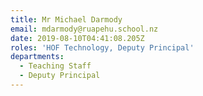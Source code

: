 ```yaml
---
title: Mr Michael Darmody
email: mdarmody@ruapehu.school.nz
date: 2019-08-10T04:41:08.205Z
roles: 'HOF Technology, Deputy Principal'
departments:
  - Teaching Staff
  - Deputy Principal
---
```


